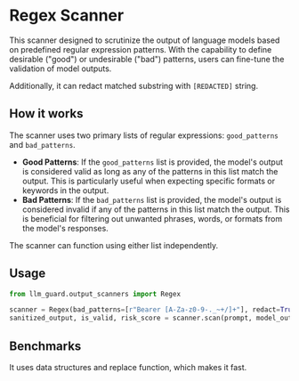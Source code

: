 # Regex Scanner

This scanner designed to scrutinize the output of language models based on predefined regular expression
patterns. With the capability to define desirable ("good") or undesirable ("bad") patterns, users can fine-tune
the validation of model outputs.

Additionally, it can redact matched substring with `[REDACTED]` string.

## How it works

The scanner uses two primary lists of regular expressions: `good_patterns` and `bad_patterns`.

- **Good Patterns**: If the `good_patterns` list is provided, the model's output is considered valid as long as any of
  the patterns in this list match the output. This is particularly useful when expecting specific formats or keywords in
  the output.
- **Bad Patterns**: If the `bad_patterns` list is provided, the model's output is considered invalid if any of the
  patterns in this list match the output. This is beneficial for filtering out unwanted phrases, words, or formats from
  the model's responses.

The scanner can function using either list independently.

## Usage

```python
from llm_guard.output_scanners import Regex

scanner = Regex(bad_patterns=[r"Bearer [A-Za-z0-9-._~+/]+"], redact=True)
sanitized_output, is_valid, risk_score = scanner.scan(prompt, model_output)
```

## Benchmarks

It uses data structures and replace function, which makes it fast.
